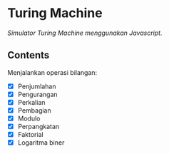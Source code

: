 # Turing Machine

_Simulator Turing Machine menggunakan Javascript._

## Contents

Menjalankan operasi bilangan:

- [x] Penjumlahan
- [x] Pengurangan
- [x] Perkalian
- [x] Pembagian
- [x] Modulo
- [x] Perpangkatan
- [x] Faktorial
- [x] Logaritma biner